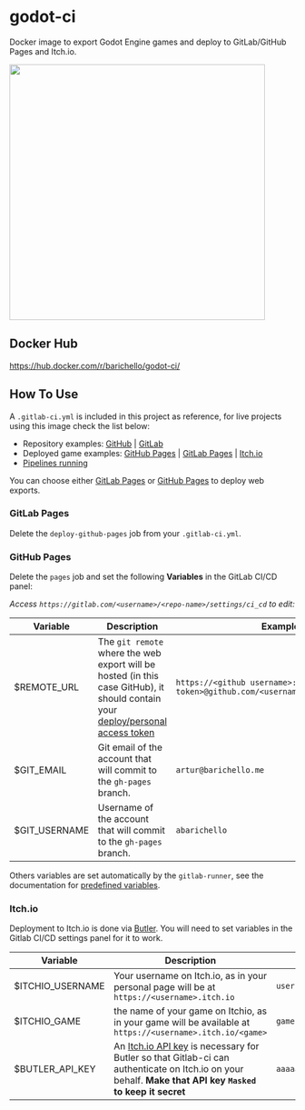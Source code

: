 # godot-ci
Docker image to export Godot Engine games and deploy to GitLab/GitHub Pages and Itch.io.

<img src="https://i.imgur.com/nwZHG4f.png" width=450>

## Docker Hub
https://hub.docker.com/r/barichello/godot-ci/

## How To Use

A `.gitlab-ci.yml` is included in this project as reference, for live projects using this image check the list below:<br>

- Repository examples: [GitHub](https://github.com/aBARICHELLO/game-off) | [GitLab](https://gitlab.com/BARICHELLO/game-off)
- Deployed game examples: [GitHub Pages](http://barichello.me/game-off/) | [GitLab Pages](https://barichello.gitlab.io/game-off/) | [Itch.io](https://barichello.itch.io/game-off)
- [Pipelines running](https://gitlab.com/BARICHELLO/game-off/pipelines)

You can choose either [GitLab Pages](https://gitlab.com/help/user/project/pages/index.md) or [GitHub Pages](https://pages.github.com/) to deploy web exports.

### GitLab Pages

Delete the `deploy-github-pages` job from your `.gitlab-ci.yml`.

### GitHub Pages

Delete the `pages` job and set the following **Variables** in the GitLab CI/CD panel:

*Access `https://gitlab.com/<username>/<repo-name>/settings/ci_cd` to edit:*

|Variable|Description|Example|
|-|-|-|
| $REMOTE_URL | The `git remote` where the web export will be hosted (in this case GitHub), it should contain your [deploy/personal access token](https://github.com/settings/tokens)|`https://<github username>:<deploy token>@github.com/<username>/<repository>.git`
| $GIT_EMAIL | Git email of the account that will commit to the `gh-pages` branch. | `artur@barichello.me`
| $GIT_USERNAME | Username of the account that will commit to the `gh-pages` branch. | `abarichello`

Others variables are set automatically by the `gitlab-runner`, see the documentation for [predefined variables](https://docs.gitlab.com/ee/ci/variables/predefined_variables.html).<br>

### Itch.io

Deployment to Itch.io is done via [Butler](https://itch.io/docs/butler/).
You will need to set variables in the Gitlab CI/CD settings panel for it to work.

|Variable|Description|Example|
|-|-|-|
| $ITCHIO_USERNAME | Your username on Itch.io, as in your personal page will be at `https://<username>.itch.io` |`username`
| $ITCHIO_GAME | the name of your game on Itchio, as in your game will be available at `https://<username>.itch.io/<game>`  |`game`
| $BUTLER_API_KEY | An [Itch.io API key](https://itch.io/user/settings/api-keys) is necessary for Butler so that Gitlab-ci can authenticate on Itch.io on your behalf. **Make that API key `Masked` to keep it secret** |`aaaaaaaaaaaaaaaaaaaaaaaaaaaaaa`
